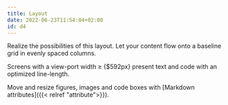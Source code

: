 ```yaml
---
title: Layout
date: 2022-06-23T11:54:04+02:00
id: d4
---
```


Realize the possibilities of this layout. Let your content flow onto a baseline grid in evenly spaced columns.

Screens with a view-port width &ge; {$592px} present text and code with an optimized line-length.  

Move and resize figures, images and code boxes with [Markdown attributes]({{< relref "attribute">}}).


